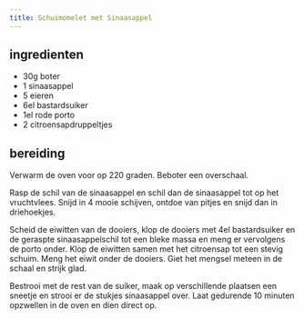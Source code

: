 ```yaml
---
title: Schuimomelet met Sinaasappel
---
```


## ingredienten
* 30g boter
* 1 sinaasappel
* 5 eieren
* 6el bastardsuiker
* 1el rode porto
* 2 citroensapdruppeltjes

## bereiding
Verwarm de oven voor op 220 graden. Beboter een overschaal.

Rasp de schil van de sinaasappel en schil dan de sinaasappel tot op het vruchtvlees. Snijd in 4 mooie schijven, ontdoe van pitjes en snijd dan in driehoekjes.

Scheid de eiwitten van de dooiers, klop de dooiers met 4el bastardsuiker en de geraspte sinaasappelschil tot een bleke massa en meng er vervolgens de porto onder. Klop de eiwitten samen met het citroensap tot een stevig schuim. Meng het eiwit onder de dooiers. Giet het mengsel meteen in de schaal en strijk glad.

Bestrooi met de rest van de suiker, maak op verschillende plaatsen een sneetje en strooi er de stukjes sinaasappel over. Laat gedurende 10 minuten opzwellen in de oven en dien direct op.

